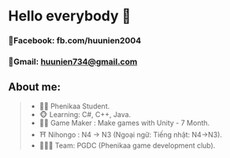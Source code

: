 # Hello everybody 👋
 ### 📖Facebook: fb.com/huunien2004
 ### 📨Gmail: huunien734@gmail.com
## About me:
>- 👨‍🎓 Phenikaa Student.
>- 🐵 Learning: C#, C++, Java.
>- 👨‍💻 Game Maker : Make games with Unity - 7 Month.
>- ⛩️ Nihongo : N4 -> N3 (Ngoại ngữ: Tiếng nhật: N4->N3).
>- 🧑‍🤝‍🧑 Team: PGDC (Phenikaa game development club).
